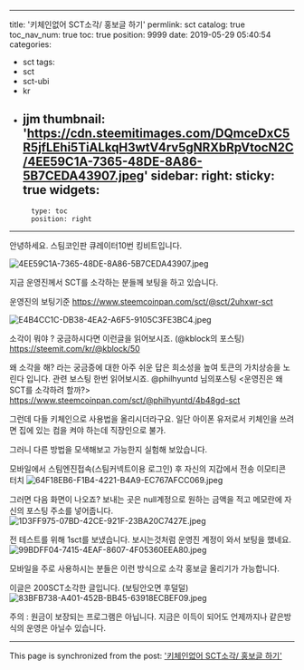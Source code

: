 
---
title: '키체인없어 SCT소각/ 홍보글 하기'
permlink: sct
catalog: true
toc_nav_num: true
toc: true
position: 9999
date: 2019-05-29 05:40:54
categories:
- sct
tags:
- sct
- sct-ubi
- kr
- jjm
thumbnail: 'https://cdn.steemitimages.com/DQmceDxC5R5jfLEhi5TiALkqH3wtV4rv5gNRXbRpVtocN2C/4EE59C1A-7365-48DE-8A86-5B7CEDA43907.jpeg'
sidebar:
    right:
        sticky: true
widgets:
    -
        type: toc
        position: right
---


안녕하세요.  스팀코인판 큐레이터10번 킹비트입니다.  

![4EE59C1A-7365-48DE-8A86-5B7CEDA43907.jpeg](https://cdn.steemitimages.com/DQmceDxC5R5jfLEhi5TiALkqH3wtV4rv5gNRXbRpVtocN2C/4EE59C1A-7365-48DE-8A86-5B7CEDA43907.jpeg)

지금 운영진께서 SCT를 소각하는 분들께 보팅을 하고 있습니다. 

운영진의 보팅기준 
https://www.steemcoinpan.com/sct/@sct/2uhxwr-sct

![E4B4CC1C-DB38-4EA2-A6F5-9105C3FE3BC4.jpeg](https://cdn.steemitimages.com/DQmV7FLj3oWMrWeq88p3X5pB15hB4LajzyA3N2HCXaST9YV/E4B4CC1C-DB38-4EA2-A6F5-9105C3FE3BC4.jpeg)

소각이 뭐야 ? 궁금하시다면 이런글을 읽어보시죠. (@kblock의 포스팅)
 https://steemit.com/kr/@kblock/50

왜 소각을 해? 라는 궁금증에 대한 아주 쉬운 답은 희소성을 높여 토큰의 가치상승을 노린다 입니다. 
관련 보스팅 한번 읽어보시죠. @philhyuntd 님의포스팅
<운영진은 왜 SCT를 소각하려 할까?>
https://www.steemcoinpan.com/sct/@philhyuntd/4b48gd-sct


그런데 다들 키체인으로 사용법을 올리시더라구요. 
일단 아이폰 유저로서 키체인을 쓰려면 집에 있는 컴을 켜야 하는데 직장인으로 불가.  

그러니 다른 방법을 모색해보고 가능한지 실험해 보았습니다.  

모바일에서 스팀엔진접속(스팀커넥트이용 로그인)
후 자신의 지갑에서 전송 이모티콘 터치
![64F18EB6-F1B4-4221-B4A9-EC767AFCC069.jpeg](https://cdn.steemitimages.com/DQmd69meZBuHCcK1iQawCET9h1QpDorqvHrDD9nCVkAxqvW/64F18EB6-F1B4-4221-B4A9-EC767AFCC069.jpeg)

그러면 다음 화면이 나오죠? 
보내는 곳은 null계정으로
원하는 금액을 적고
메모란에 자신의 포스팅 주소를 넣어줍니다.  
![1D3FF975-07BD-42CE-921F-23BA20C7427E.jpeg](https://cdn.steemitimages.com/DQmVEJyLMPAJ4BGesCyBBBxhh2scJT9SACKs4ogKCTBpxrg/1D3FF975-07BD-42CE-921F-23BA20C7427E.jpeg)

전 테스트를 위해 1sct를 보냈습니다. 
보시는것처럼 운영진 계정이 와서 보팅을 했네요. 
![99BDFF04-7415-4EAF-8607-4F05360EEA80.jpeg](https://cdn.steemitimages.com/DQmWN8KyxQh6eoBM16DarRz8dByZ1ynmUoFVzf9gkvdfrgf/99BDFF04-7415-4EAF-8607-4F05360EEA80.jpeg)

모바일을 주로 사용하시는 분들은 이런 방식으로 소각 홍보글 올리기가 가능합니다.  

이글은 200SCT소각한 글입니다. (보팅안오면 후덜덜)
![83BFB738-A401-452B-BB45-63918ECBEF09.jpeg](https://cdn.steemitimages.com/DQmb6HZ8z9pEFmJHQZqDhNMaUFtex4yr81J8oG9uQkCHSQ8/83BFB738-A401-452B-BB45-63918ECBEF09.jpeg)

주의 : 원금이 보장되는 프로그램은 아닙니다.  지금은 이득이 되어도 언제까지나 같은방식의 운영은 아닐수 있습니다.

- - -

This page is synchronized from the post: ['키체인없어 SCT소각/ 홍보글 하기'](https://steemit.com/@kingbit/sct)
